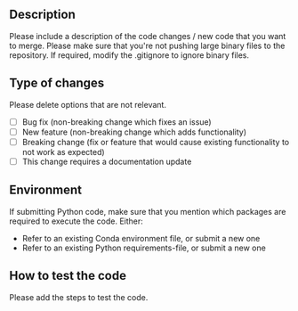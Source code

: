 ## Description

Please include a description of the code changes / new code that you want to merge. Please make sure that
you're not pushing large binary files to the repository. If required, modify the .gitignore to ignore
binary files.

## Type of changes

Please delete options that are not relevant.

- [ ] Bug fix (non-breaking change which fixes an issue)
- [ ] New feature (non-breaking change which adds functionality)
- [ ] Breaking change (fix or feature that would cause existing functionality to not work as expected)
- [ ] This change requires a documentation update

## Environment

If submitting Python code, make sure that you mention which packages are required to execute the code.
Either:

* Refer to an existing Conda environment file, or submit a new one
* Refer to an existing Python requirements-file, or submit a new one

## How to test the code

Please add the steps to test the code.
